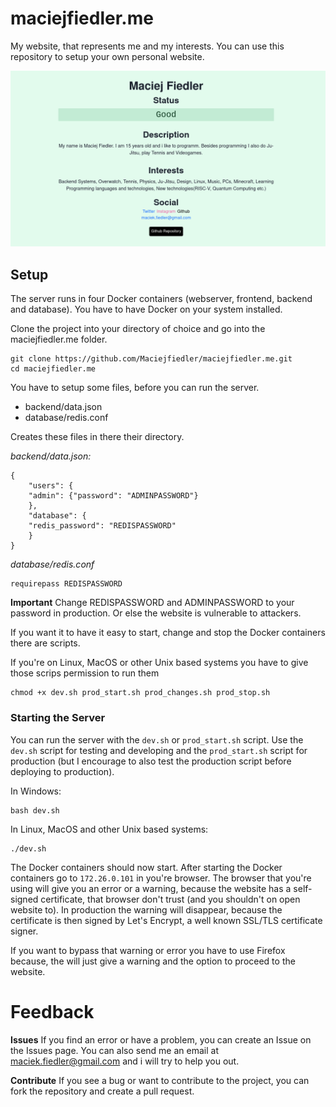 
# maciejfiedler.me

My website, that represents me and my interests. You can use this repository to setup your own personal website.

![enter image description here](https://github.com/Maciejfiedler/maciejfiedler.me/raw/main/Assets/Screenshot.png)

## Setup
The server runs in four Docker containers (webserver, frontend, backend and database).
You have to have Docker on your system installed.

Clone the project into your directory of choice and go into the maciejfiedler.me folder.

    git clone https://github.com/Maciejfiedler/maciejfiedler.me.git
    cd maciejfiedler.me

You have to setup some files, before you can run the server.

 - backend/data.json
 - database/redis.conf

Creates these files in there their directory.

*backend/data.json:* 

  	{ 
	    "users": {
		"admin": {"password": "ADMINPASSWORD"}
	    },
	    "database": {
		"redis_password": "REDISPASSWORD"
	    }
	}
*database/redis.conf*

    requirepass REDISPASSWORD
**Important**
Change REDISPASSWORD and ADMINPASSWORD to your password in production. Or else the website is vulnerable to attackers.

If you want it to have it easy to start, change and stop the Docker containers there are scripts. 

If you're on Linux, MacOS or other Unix based systems you have to give those scrips permission to run them

    chmod +x dev.sh prod_start.sh prod_changes.sh prod_stop.sh 

### Starting the Server
You can run the server with the `dev.sh` or `prod_start.sh` script. Use the `dev.sh` script for testing and developing and the `prod_start.sh` script for production (but I encourage to also test the production script before deploying to production).

In Windows:

    bash dev.sh
In Linux, MacOS and other Unix based systems:

    ./dev.sh

The Docker containers should now start.
After starting the Docker containers go to `172.26.0.101` in you're browser.
The browser that you're using will give you an error or a warning, because the website has a self-signed certificate, that browser don't trust (and you shouldn't on open website to). In production the warning will disappear, because the certificate is then signed by Let's Encrypt, a well known SSL/TLS  certificate signer.

If you want to bypass that warning or error you have to use Firefox because, the will just give a warning and the option to proceed to the website.

# Feedback
**Issues**
If you find an error or have a problem, you can create an Issue on the Issues page. You can also send me an email at  [maciek.fiedler@gmail.com](mailto:maciek.fiedler@gmail.com) and i will try to help you out.

**Contribute**
If you see a bug or want to contribute to the project, you can fork the repository and create a pull request.

